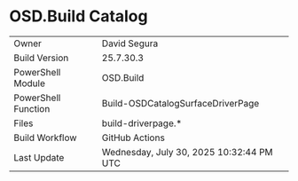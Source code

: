 ﻿# OSD.Build Catalog

| | |
|-|-|
| Owner | David Segura |
| Build Version | 25.7.30.3 |
| PowerShell Module | OSD.Build |
| PowerShell Function | Build-OSDCatalogSurfaceDriverPage |
| Files | build-driverpage.* |
| Build Workflow | GitHub Actions |
| Last Update | Wednesday, July 30, 2025 10:32:44 PM UTC |
